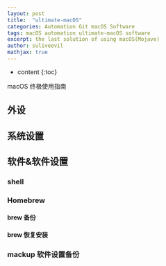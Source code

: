 ```yaml
---
layout: post
title:  "ultimate-macOS"
categories: Automation Git macOS Software
tags: macOS automation ultimate-macOS software
excerpt: the last solution of using macOS(Mojave)
author: suliveevil
mathjax: true
---
```


* content
{:toc}

macOS 终极使用指南

## 外设

## 系统设置

## 软件&软件设置

### shell

### Homebrew

#### brew 备份

#### brew 恢复安装

### mackup 软件设置备份

